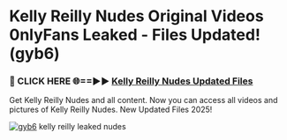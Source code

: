 # Kelly Reilly Nudes Original Videos 0nlyFans Leaked - Files Updated! (gyb6)

<h3>🔴 CLICK HERE 🌐==►► <a href="https://tinyurl.com/yrmya6cz" rel="nofollow">Kelly Reilly Nudes Updated Files</a></h3>

Get Kelly Reilly Nudes and all content. Now you can access all videos and pictures of Kelly Reilly Nudes. New Updated Files 2025!

[![gyb6](https://i.imgur.com/FMdXYCs.gif)](https://tinyurl.com/yrmya6cz)
kelly reilly leaked nudes